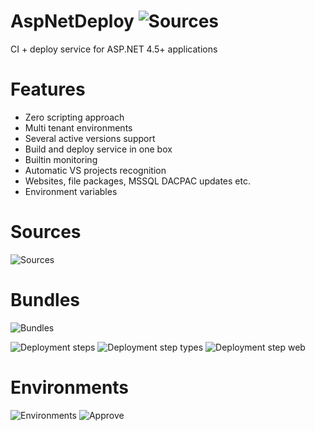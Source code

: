AspNetDeploy ![Sources](http://ad-resources.personal.ado.me.uk/vs-loading-colored-24.gif)
============

CI + deploy service for ASP.NET 4.5+ applications

Features
============
* Zero scripting approach
* Multi tenant environments
* Several active versions support
* Build and deploy service in one box
* Builtin monitoring
* Automatic VS projects recognition
* Websites, file packages, MSSQL DACPAC updates etc.
* Environment variables

Sources
============

![Sources](http://ad-resources.personal.ado.me.uk/sources-list.PNG)


Bundles
============

![Bundles](http://ad-resources.personal.ado.me.uk/bundles-list.PNG)

![Deployment steps](http://ad-resources.personal.ado.me.uk/deployment-steps.PNG)
![Deployment step types](http://ad-resources.personal.ado.me.uk/deployment-step-types.PNG)
![Deployment step web](http://ad-resources.personal.ado.me.uk/deployment-step-web.PNG)


Environments
============

![Environments](http://ad-resources.personal.ado.me.uk/environments-list.PNG)
![Approve](http://ad-resources.personal.ado.me.uk/publications-approvement.PNG)
